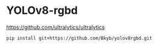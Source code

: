 # YOLOv8-rgbd
https://github.com/ultralytics/ultralytics

```
pip install git+https://github.com/Bkyb/yolov8rgbd.git
